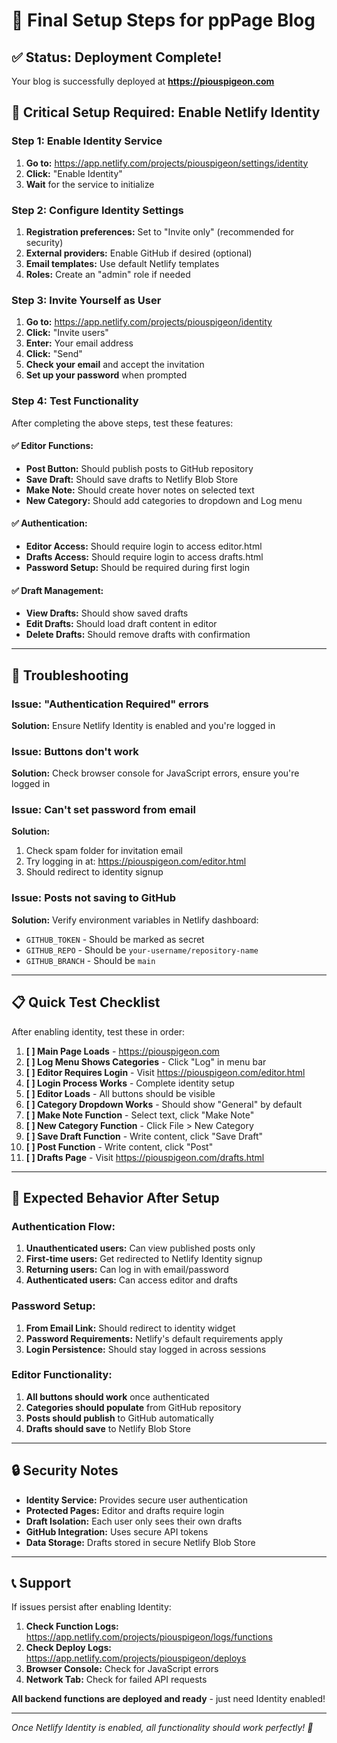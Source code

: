 # 🔧 Final Setup Steps for ppPage Blog

## ✅ Status: Deployment Complete!

Your blog is successfully deployed at **https://piouspigeon.com**

## 🚨 Critical Setup Required: Enable Netlify Identity

### Step 1: Enable Identity Service
1. **Go to:** https://app.netlify.com/projects/piouspigeon/settings/identity
2. **Click:** "Enable Identity"
3. **Wait** for the service to initialize

### Step 2: Configure Identity Settings
1. **Registration preferences:** Set to "Invite only" (recommended for security)
2. **External providers:** Enable GitHub if desired (optional)
3. **Email templates:** Use default Netlify templates
4. **Roles:** Create an "admin" role if needed

### Step 3: Invite Yourself as User
1. **Go to:** https://app.netlify.com/projects/piouspigeon/identity
2. **Click:** "Invite users"
3. **Enter:** Your email address
4. **Click:** "Send"
5. **Check your email** and accept the invitation
6. **Set up your password** when prompted

### Step 4: Test Functionality
After completing the above steps, test these features:

#### ✅ Editor Functions:
- **Post Button:** Should publish posts to GitHub repository
- **Save Draft:** Should save drafts to Netlify Blob Store  
- **Make Note:** Should create hover notes on selected text
- **New Category:** Should add categories to dropdown and Log menu

#### ✅ Authentication:
- **Editor Access:** Should require login to access editor.html
- **Drafts Access:** Should require login to access drafts.html
- **Password Setup:** Should be required during first login

#### ✅ Draft Management:
- **View Drafts:** Should show saved drafts
- **Edit Drafts:** Should load draft content in editor
- **Delete Drafts:** Should remove drafts with confirmation

---

## 🐛 Troubleshooting

### Issue: "Authentication Required" errors
**Solution:** Ensure Netlify Identity is enabled and you're logged in

### Issue: Buttons don't work
**Solution:** Check browser console for JavaScript errors, ensure you're logged in

### Issue: Can't set password from email
**Solution:** 
1. Check spam folder for invitation email
2. Try logging in at: https://piouspigeon.com/editor.html
3. Should redirect to identity signup

### Issue: Posts not saving to GitHub
**Solution:** Verify environment variables in Netlify dashboard:
- `GITHUB_TOKEN` - Should be marked as secret
- `GITHUB_REPO` - Should be `your-username/repository-name`
- `GITHUB_BRANCH` - Should be `main`

---

## 📋 Quick Test Checklist

After enabling identity, test these in order:

1. **[ ] Main Page Loads** - https://piouspigeon.com
2. **[ ] Log Menu Shows Categories** - Click "Log" in menu bar
3. **[ ] Editor Requires Login** - Visit https://piouspigeon.com/editor.html
4. **[ ] Login Process Works** - Complete identity setup
5. **[ ] Editor Loads** - All buttons should be visible
6. **[ ] Category Dropdown Works** - Should show "General" by default
7. **[ ] Make Note Function** - Select text, click "Make Note"
8. **[ ] New Category Function** - Click File > New Category
9. **[ ] Save Draft Function** - Write content, click "Save Draft"
10. **[ ] Post Function** - Write content, click "Post"
11. **[ ] Drafts Page** - Visit https://piouspigeon.com/drafts.html

---

## 🎯 Expected Behavior After Setup

### Authentication Flow:
1. **Unauthenticated users:** Can view published posts only
2. **First-time users:** Get redirected to Netlify Identity signup
3. **Returning users:** Can log in with email/password
4. **Authenticated users:** Can access editor and drafts

### Password Setup:
1. **From Email Link:** Should redirect to identity widget
2. **Password Requirements:** Netlify's default requirements apply
3. **Login Persistence:** Should stay logged in across sessions

### Editor Functionality:
1. **All buttons should work** once authenticated
2. **Categories should populate** from GitHub repository
3. **Posts should publish** to GitHub automatically
4. **Drafts should save** to Netlify Blob Store

---

## 🔒 Security Notes

- **Identity Service:** Provides secure user authentication
- **Protected Pages:** Editor and drafts require login
- **Draft Isolation:** Each user only sees their own drafts
- **GitHub Integration:** Uses secure API tokens
- **Data Storage:** Drafts stored in secure Netlify Blob Store

---

## 📞 Support

If issues persist after enabling Identity:

1. **Check Function Logs:** https://app.netlify.com/projects/piouspigeon/logs/functions
2. **Check Deploy Logs:** https://app.netlify.com/projects/piouspigeon/deploys
3. **Browser Console:** Check for JavaScript errors
4. **Network Tab:** Check for failed API requests

**All backend functions are deployed and ready** - just need Identity enabled!

---

*Once Netlify Identity is enabled, all functionality should work perfectly! 🚀*
